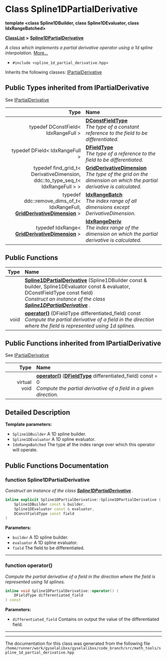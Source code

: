

# Class Spline1DPartialDerivative

**template &lt;class Spline1DBuilder, class Spline1DEvaluator, class IdxRangeBatched&gt;**



[**ClassList**](annotated.md) **>** [**Spline1DPartialDerivative**](classSpline1DPartialDerivative.md)



_A class which implements a partial derivative operator using a 1d spline interpolation._ [More...](#detailed-description)

* `#include <spline_1d_partial_derivative.hpp>`



Inherits the following classes: [IPartialDerivative](classIPartialDerivative.md)
















## Public Types inherited from IPartialDerivative

See [IPartialDerivative](classIPartialDerivative.md)

| Type | Name |
| ---: | :--- |
| typedef DConstField&lt; IdxRangeFull &gt; | [**DConstFieldType**](classIPartialDerivative.md#typedef-dconstfieldtype)  <br>_The type of a constant reference to the field to be differentiated._  |
| typedef DField&lt; IdxRangeFull &gt; | [**DFieldType**](classIPartialDerivative.md#typedef-dfieldtype)  <br>_The type of a reference to the field to be differentiated._  |
| typedef find\_grid\_t&lt; DerivativeDimension, ddc::to\_type\_seq\_t&lt; IdxRangeFull &gt; &gt; | [**GridDerivativeDimension**](classIPartialDerivative.md#typedef-gridderivativedimension)  <br>_The type of the grid on the dimension on which the partial derivative is calculated._  |
| typedef ddc::remove\_dims\_of\_t&lt; IdxRangeFull, [**GridDerivativeDimension**](classIPartialDerivative.md#typedef-gridderivativedimension) &gt; | [**IdxRangeBatch**](classIPartialDerivative.md#typedef-idxrangebatch)  <br>_The index range of all dimensions except DerivativeDimension._  |
| typedef IdxRange&lt; [**GridDerivativeDimension**](classIPartialDerivative.md#typedef-gridderivativedimension) &gt; | [**IdxRangeDeriv**](classIPartialDerivative.md#typedef-idxrangederiv)  <br>_The index range of the dimension on which the partial derivative is calculated._  |






































## Public Functions

| Type | Name |
| ---: | :--- |
|   | [**Spline1DPartialDerivative**](#function-spline1dpartialderivative) (Spline1DBuilder const & builder, Spline1DEvaluator const & evaluator, DConstFieldType const field) <br>_Construct an instance of the class_ [_**Spline1DPartialDerivative**_](classSpline1DPartialDerivative.md) _._ |
|  void | [**operator()**](#function-operator) (DFieldType differentiated\_field) const<br>_Compute the partial derivative of a field in the direction where the field is represented using 1d splines._  |


## Public Functions inherited from IPartialDerivative

See [IPartialDerivative](classIPartialDerivative.md)

| Type | Name |
| ---: | :--- |
| virtual void | [**operator()**](classIPartialDerivative.md#function-operator) ([**DFieldType**](classIPartialDerivative.md#typedef-dfieldtype) differentiated\_field) const = 0<br>_Compute the partial derivative of a field in a given direction._  |






















































## Detailed Description




**Template parameters:**


* `Spline1DBuilder` A 1D spline builder. 
* `Spline1DEvaluator` A 1D spline evaluator. 
* `IdxRangeBatched` The type af the index range over which this operator will operate. 




    
## Public Functions Documentation




### function Spline1DPartialDerivative 

_Construct an instance of the class_ [_**Spline1DPartialDerivative**_](classSpline1DPartialDerivative.md) _._
```C++
inline explicit Spline1DPartialDerivative::Spline1DPartialDerivative (
    Spline1DBuilder const & builder,
    Spline1DEvaluator const & evaluator,
    DConstFieldType const field
) 
```





**Parameters:**


* `builder` A 1D spline builder. 
* `evaluator` A 1D spline evaluator. 
* `field` The field to be differentiated. 




        

<hr>



### function operator() 

_Compute the partial derivative of a field in the direction where the field is represented using 1d splines._ 
```C++
inline void Spline1DPartialDerivative::operator() (
    DFieldType differentiated_field
) const
```





**Parameters:**


* `differentiated_field` Contains on output the value of the differentiated field. 




        

<hr>

------------------------------
The documentation for this class was generated from the following file `/home/runner/work/gyselalibxx/gyselalibxx/code_branch/src/math_tools/spline_1d_partial_derivative.hpp`

